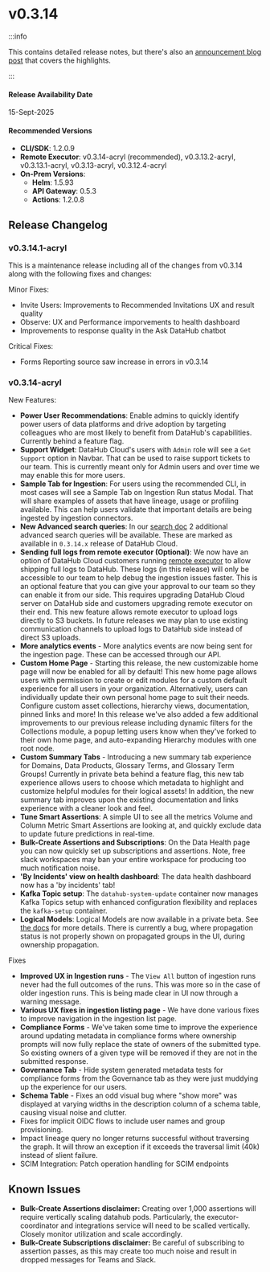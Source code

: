 # v0.3.14

:::info

This contains detailed release notes, but there's also an [announcement blog post](https://datahub.com/blog/datahub-cloud-v0-3-14/) that covers the highlights.

:::

#### Release Availability Date

15-Sept-2025

#### Recommended Versions

- **CLI/SDK**: 1.2.0.9
- **Remote Executor**: v0.3.14-acryl (recommended), v0.3.13.2-acryl, v0.3.13.1-acryl, v0.3.13-acryl, v0.3.12.4-acryl
- **On-Prem Versions**:
  - **Helm**: 1.5.93
  - **API Gateway**: 0.5.3
  - **Actions**: 1.2.0.8

## Release Changelog

### v0.3.14.1-acryl

This is a maintenance release including all of the changes from v0.3.14 along with the following fixes and changes:

Minor Fixes:

- Invite Users: Improvements to Recommended Invitations UX and result quality
- Observe: UX and Performance imporvements to health dashboard
- Improvements to response quality in the Ask DataHub chatbot

Critical Fixes:

- Forms Reporting source saw increase in errors in v0.3.14

### v0.3.14-acryl

New Features:

- **Power User Recommendations**: Enable admins to quickly identify power users of data platforms and drive adoption by targeting colleagues who are most likely to benefit from DataHub's capabilities. Currently behind a feature flag.
- **Support Widget**: DataHub Cloud's users with `Admin` role will see a `Get Support` option in Navbar. That can be used to raise support tickets to our team. This is currently meant only for Admin users and over time we may enable this for more users.
- **Sample Tab for Ingestion**: For users using the recommended CLI, in most cases will see a Sample Tab on Ingestion Run status Modal. That will share examples of assets that have lineage, usage or profiling available. This can help users validate that important details are being ingested by ingestion connectors.
- **New Advanced search queries**: In our [search doc](../../how/search.md) 2 additional advanced search queries will be available. These are marked as available in `0.3.14.x` release of DataHub Cloud.
- **Sending full logs from remote executor (Optional)**: We now have an option of DataHub Cloud customers running [remote executor](../remote-executor/about.md) to allow shipping full logs to DataHub. These logs (in this release) will only be accessible to our team to help debug the ingestion issues faster. This is an optional feature that you can give your approval to our team so they can enable it from our side. This requires upgrading DataHub Cloud server on DataHub side and customers upgrading remote executor on their end. This new feature allows remote executor to upload logs directly to S3 buckets. In future releases we may plan to use existing communication channels to upload logs to DataHub side instead of direct S3 uploads.
- **More analytics events** - More analytics events are now being sent for the ingestion page. These can be accessed through our API.
- **Custom Home Page** - Starting this release, the new customizable home page will now be enabled for all by default! This new home page allows users with permission to create or edit modules for a custom default experience for all users in your organization. Alternatively, users can individually update their own personal home page to suit their needs. Configure custom asset collections, hierarchy views, documentation, pinned links and more! In this release we've also added a few additional improvements to our previous release including dynamic filters for the Collections module, a popup letting users know when they've forked to their own home page, and auto-expanding Hierarchy modules with one root node.
- **Custom Summary Tabs** - Introducing a new summary tab experience for Domains, Data Products, Glossary Terms, and Glossary Term Groups! Currently in private beta behind a feature flag, this new tab experience allows users to choose which metadata to highlight and customize helpful modules for their logical assets! In addition, the new summary tab improves upon the existing documentation and links experience with a cleaner look and feel.
- **Tune Smart Assertions**: A simple UI to see all the metrics Volume and Column Metric Smart Assertions are looking at, and quickly exclude data to update future predictions in real-time.
- **Bulk-Create Assertions and Subscriptions**: On the Data Health page you can now quickly set up subscriptions and assertions. Note, free slack workspaces may ban your entire workspace for producing too much notification noise.
- **'By Incidents' view on health dashboard**: The data health dashboard now has a 'by incidents' tab!
- **Kafka Topic setup**: The `datahub-system-update` container now manages Kafka Topics setup with enhanced configuration flexibility and replaces the `kafka-setup` container.
- **Logical Models**: Logical Models are now available in a private beta. See [the docs](../../features/feature-guides/logical-models/overview.md) for more details. There is currently a bug, where propagation status is not properly shown on propagated groups in the UI, during ownership propagation.

Fixes

- **Improved UX in Ingestion runs** - The `View All` button of ingestion runs never had the full outcomes of the runs. This was more so in the case of older ingestion runs. This is being made clear in UI now through a warning message.
- **Various UX fixes in ingestion listing page** - We have done various fixes to improve navigation in the ingestion list page.
- **Compliance Forms** - We've taken some time to improve the experience around updating metadata in compliance forms where ownership prompts will now fully replace the state of owners of the submitted type. So existing owners of a given type will be removed if they are not in the submitted response.
- **Governance Tab** - Hide system generated metadata tests for compliance forms from the Governance tab as they were just muddying up the experience for our users.
- **Schema Table** - Fixes an odd visual bug where "show more" was displayed at varying widths in the description column of a schema table, causing visual noise and clutter.
- Fixes for implicit OIDC flows to include user names and group provisioning.
- Impact lineage query no longer returns successful without traversing the graph. It will throw an exception if it exceeds the traversal limit (40k) instead of slient failure.
- SCIM Integration: Patch operation handling for SCIM endpoints

## Known Issues

- **Bulk-Create Assertions disclaimer:** Creating over 1,000 assertions will require vertically scaling datahub pods. Particularly, the executor-coordinator and integrations service will need to be scalled vertically. Closely monitor utilization and scale accordingly.
- **Bulk-Create Subscriptions disclaimer:** Be careful of subscribing to assertion passes, as this may create too much noise and result in dropped messages for Teams and Slack.
